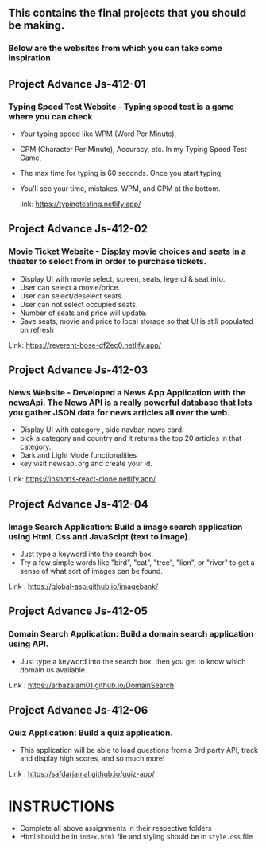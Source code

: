 ## This contains the final projects that you should be making.

### Below are the websites from which you can take some inspiration



## Project Advance Js-412-01

### Typing Speed Test Website - Typing speed test is a game where you can check
- Your typing speed like WPM (Word Per Minute), 
- CPM (Character Per Minute), Accuracy, etc. In my Typing Speed Test Game, 
- The max time for typing is 60 seconds. Once you start typing, 
- You’ll see your time, mistakes, WPM, and CPM at the bottom. 

   link: https://typingtesting.netlify.app/ 


## Project Advance Js-412-02

### Movie Ticket Website - Display movie choices and seats in a theater to select from in order to purchase tickets.
- Display UI with movie select, screen, seats, legend & seat info.
- User can select a movie/price.
- User can select/deselect seats.
- User can not select occupied seats.
- Number of seats and price will update.
- Save seats, movie and price to local storage so that UI is still populated on refresh

Link: https://reverent-bose-df2ec0.netlify.app/

 
## Project Advance Js-412-03

### News Website - Developed a News App Application with the newsApi. The News API is a really powerful database that lets you gather JSON data for news articles all over the web.
- Display UI with category , side navbar, news card.
- pick a category and country and it returns the top 20 articles in that category.
-  Dark and Light Mode functionalities
- key visit newsapi.org and create your id.

Link: https://inshorts-react-clone.netlify.app/
 
  
 


## Project Advance Js-412-04

### Image Search Application: Build a image search application using Html, Css and JavaScipt (text to image).
- Just type a keyword into the search box. 
- Try a few simple words like "bird", "cat", "tree", "lion", or "river" to get a sense of what sort of images can be found.

Link : https://global-asp.github.io/imagebank/


## Project Advance Js-412-05

### Domain Search Application:  Build a domain search application using API.
- Just type a keyword into the search box. then you get to know which domain us available.

Link : https://arbazalam01.github.io/DomainSearch

## Project Advance Js-412-06

### Quiz Application:  Build a quiz application. 
- This application will be able to load questions from a 3rd party API, track and display high scores, and so much more! 

Link : https://safdarjamal.github.io/quiz-app/


# INSTRUCTIONS
- Complete all above assignments in their respective folders
- Html should be in ```index.html``` file and styling should be in ```style.css``` file